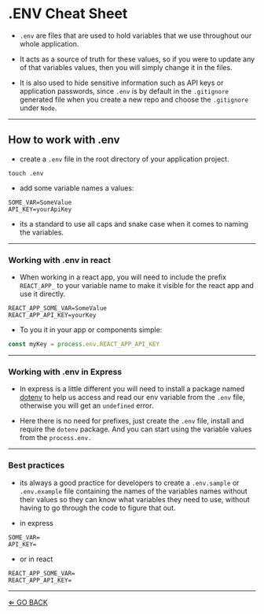 # .ENV Cheat Sheet

- `.env` are files that are used to hold variables that we use throughout our whole application.

- It acts as a source of truth for these values, so if you were to update any of that variables values, then you will simply change it in the files.

- It is also used to hide sensitive information such as API keys or application passwords, since `.env` is by default in the `.gitignore` generated file when you create a new repo and choose the `.gitignore` under `Node`.

___

## How to work with .env

- create a `.env` file in the root directory of your application project.

```shell
touch .env
```

- add some variable names a values:

```env
SOME_VAR=SomeValue
API_KEY=yourApiKey
```

- its a standard to use all caps and snake case when it comes to naming the variables.

___

### Working with .env in react

- When working in a react app, you will need to include the prefix `REACT_APP_` to your variable name to make it visible for the react app and use it directly.

```env
REACT_APP_SOME_VAR=SomeValue
REACT_APP_API_KEY=yourKey
```

- To you it in your app or components simple:

```js
const myKey = process.env.REACT_APP_API_KEY
```

___

### Working with .env in Express

- In express is a little different you will need to install a package named [dotenv](https://www.npmjs.com/package/dotenv) to help us access and read our env variable from the `.env` file, otherwise you will get an `undefined` error.

- Here there is no need for prefixes, just create the `.env` file, install and require the `dotenv` package. And you can start using the variable values from the `process.env.`

___

### Best practices

- its always a good practice for developers to create a `.env.sample` or `.env.example` file containing the names of the variables names without their values so they can know what variables they need to use, without having to go through the code to figure that out.

- in express

```env
SOME_VAR=
API_KEY=
```

- or in react

```env
REACT_APP_SOME_VAR=
REACT_APP_API_KEY=
```

___

[⇐ GO BACK](../README.md)
